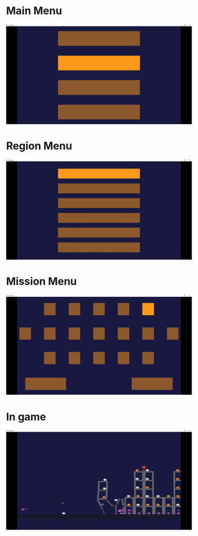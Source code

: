 # Main Menu

![main_menu_img](./Images/main_menu.jpg)


# Region Menu

![region_menu_img](./Images/region_menu.jpg)

# Mission Menu

![mission_menu_img](./Images/mission_menu.jpg)

# In game

![in_game_img](./Images/in_game.jpg)

